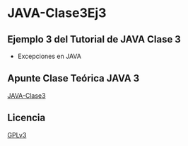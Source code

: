# JAVA-Clase3Ej3
## Ejemplo 3 del Tutorial de JAVA Clase 3

  * Excepciones en JAVA

## Apunte Clase Teórica JAVA 3
[JAVA-Clase3](https://profmatiasgarcia.com.ar/uploads/tutoriales/ClaseTeoricaJAVA3.pdf)

## Licencia
[GPLv3](https://www.gnu.org/licenses/gpl-3.0.en.html)

